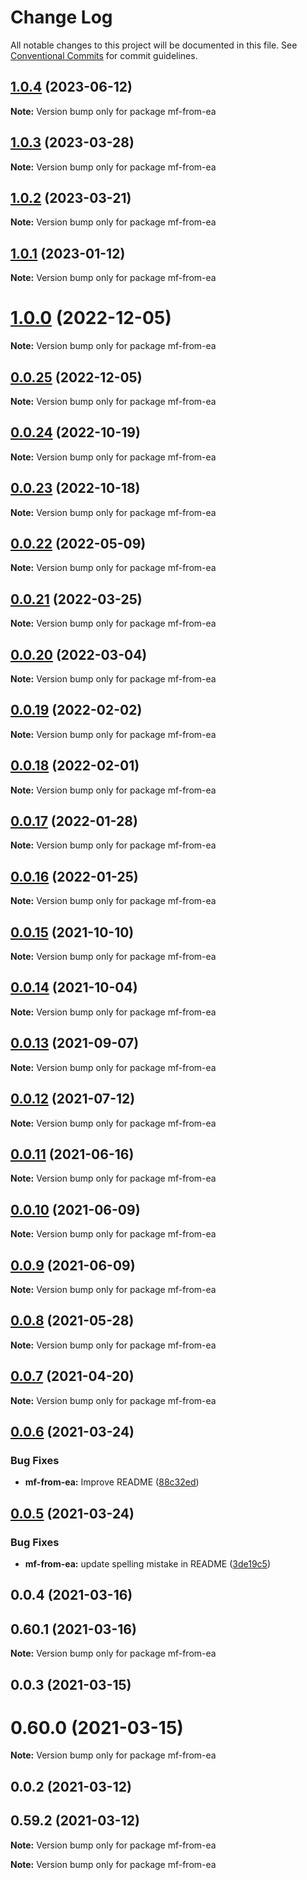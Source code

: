 # Change Log

All notable changes to this project will be documented in this file.
See [Conventional Commits](https://conventionalcommits.org) for commit guidelines.

## [1.0.4](https://github.com/cheminfo/mass-tools/compare/mf-from-ea@1.0.3...mf-from-ea@1.0.4) (2023-06-12)

**Note:** Version bump only for package mf-from-ea





## [1.0.3](https://github.com/cheminfo/mass-tools/compare/mf-from-ea@1.0.2...mf-from-ea@1.0.3) (2023-03-28)

**Note:** Version bump only for package mf-from-ea





## [1.0.2](https://github.com/cheminfo/mass-tools/compare/mf-from-ea@1.0.1...mf-from-ea@1.0.2) (2023-03-21)

**Note:** Version bump only for package mf-from-ea





## [1.0.1](https://github.com/cheminfo/mass-tools/compare/mf-from-ea@1.0.0...mf-from-ea@1.0.1) (2023-01-12)

**Note:** Version bump only for package mf-from-ea





# [1.0.0](https://github.com/cheminfo/mass-tools/compare/mf-from-ea@0.0.25...mf-from-ea@1.0.0) (2022-12-05)

**Note:** Version bump only for package mf-from-ea

## [0.0.25](https://github.com/cheminfo/mass-tools/compare/mf-from-ea@0.0.24...mf-from-ea@0.0.25) (2022-12-05)

**Note:** Version bump only for package mf-from-ea

## [0.0.24](https://github.com/cheminfo/mass-tools/compare/mf-from-ea@0.0.23...mf-from-ea@0.0.24) (2022-10-19)

**Note:** Version bump only for package mf-from-ea

## [0.0.23](https://github.com/cheminfo/mass-tools/compare/mf-from-ea@0.0.22...mf-from-ea@0.0.23) (2022-10-18)

**Note:** Version bump only for package mf-from-ea

## [0.0.22](https://github.com/cheminfo/mass-tools/compare/mf-from-ea@0.0.21...mf-from-ea@0.0.22) (2022-05-09)

**Note:** Version bump only for package mf-from-ea

## [0.0.21](https://github.com/cheminfo/mass-tools/compare/mf-from-ea@0.0.20...mf-from-ea@0.0.21) (2022-03-25)

**Note:** Version bump only for package mf-from-ea

## [0.0.20](https://github.com/cheminfo/mass-tools/compare/mf-from-ea@0.0.19...mf-from-ea@0.0.20) (2022-03-04)

**Note:** Version bump only for package mf-from-ea

## [0.0.19](https://github.com/cheminfo/mass-tools/compare/mf-from-ea@0.0.18...mf-from-ea@0.0.19) (2022-02-02)

**Note:** Version bump only for package mf-from-ea

## [0.0.18](https://github.com/cheminfo/mass-tools/compare/mf-from-ea@0.0.17...mf-from-ea@0.0.18) (2022-02-01)

**Note:** Version bump only for package mf-from-ea

## [0.0.17](https://github.com/cheminfo/mass-tools/compare/mf-from-ea@0.0.16...mf-from-ea@0.0.17) (2022-01-28)

**Note:** Version bump only for package mf-from-ea

## [0.0.16](https://github.com/cheminfo/mass-tools/compare/mf-from-ea@0.0.15...mf-from-ea@0.0.16) (2022-01-25)

**Note:** Version bump only for package mf-from-ea

## [0.0.15](https://github.com/cheminfo/mass-tools/compare/mf-from-ea@0.0.14...mf-from-ea@0.0.15) (2021-10-10)

**Note:** Version bump only for package mf-from-ea

## [0.0.14](https://github.com/cheminfo/mass-tools/compare/mf-from-ea@0.0.13...mf-from-ea@0.0.14) (2021-10-04)

**Note:** Version bump only for package mf-from-ea

## [0.0.13](https://github.com/cheminfo/mass-tools/compare/mf-from-ea@0.0.12...mf-from-ea@0.0.13) (2021-09-07)

**Note:** Version bump only for package mf-from-ea

## [0.0.12](https://github.com/cheminfo/mass-tools/compare/mf-from-ea@0.0.11...mf-from-ea@0.0.12) (2021-07-12)

**Note:** Version bump only for package mf-from-ea

## [0.0.11](https://github.com/cheminfo/mass-tools/compare/mf-from-ea@0.0.10...mf-from-ea@0.0.11) (2021-06-16)

**Note:** Version bump only for package mf-from-ea

## [0.0.10](https://github.com/cheminfo/mass-tools/compare/mf-from-ea@0.0.9...mf-from-ea@0.0.10) (2021-06-09)

**Note:** Version bump only for package mf-from-ea

## [0.0.9](https://github.com/cheminfo/mass-tools/compare/mf-from-ea@0.0.8...mf-from-ea@0.0.9) (2021-06-09)

**Note:** Version bump only for package mf-from-ea

## [0.0.8](https://github.com/cheminfo/mass-tools/compare/mf-from-ea@0.0.7...mf-from-ea@0.0.8) (2021-05-28)

**Note:** Version bump only for package mf-from-ea

## [0.0.7](https://github.com/cheminfo/mass-tools/compare/mf-from-ea@0.0.6...mf-from-ea@0.0.7) (2021-04-20)

**Note:** Version bump only for package mf-from-ea

## [0.0.6](https://github.com/cheminfo/mass-tools/compare/mf-from-ea@0.0.5...mf-from-ea@0.0.6) (2021-03-24)

### Bug Fixes

- **mf-from-ea:** Improve README ([88c32ed](https://github.com/cheminfo/mass-tools/commit/88c32ed82151288c377975e0977f3b63aa5deafe))

## [0.0.5](https://github.com/cheminfo/mass-tools/compare/mf-from-ea@0.0.4...mf-from-ea@0.0.5) (2021-03-24)

### Bug Fixes

- **mf-from-ea:** update spelling mistake in README ([3de19c5](https://github.com/cheminfo/mass-tools/commit/3de19c542071df2a7975ba2e53b9e34f8dc42e22))

## 0.0.4 (2021-03-16)

## 0.60.1 (2021-03-16)

**Note:** Version bump only for package mf-from-ea

## 0.0.3 (2021-03-15)

# 0.60.0 (2021-03-15)

**Note:** Version bump only for package mf-from-ea

## 0.0.2 (2021-03-12)

## 0.59.2 (2021-03-12)

**Note:** Version bump only for package mf-from-ea

**Note:** Version bump only for package mf-from-ea

